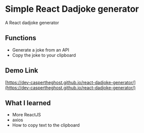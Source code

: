 # Simple React Dadjoke generator

A React dadjoke generator

## Functions

- Generate a joke from an API
- Copy the joke to your clipboard

## Demo Link

[https://dev-caspertheghost.github.io/react-dadjoke-generator/](https://dev-caspertheghost.github.io/react-dadjoke-generator/)

## What I learned

- More ReactJS
- axios
- How to copy text to the clipboard
